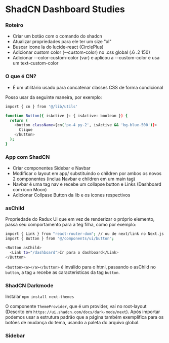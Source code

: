 # ShadCN Dashboard Studies

### Roteiro
- Criar um botão com o comando do shadcn
- Atualizar propriedades para ele ter um size "xl"
- Buscar icone la do lucide-react (CirclePlus)
- Adicionar custom color (--custom-color) no .css global (.6 .2 150)
- Adicionar --color-custom-color (var) e aplicou a --custom-color e usa um text-custom-color


### O que é CN?
- É um utilitário usado para concatenar classes CSS de forma condicional

Posso usar da seguinte maneira, por exemplo:
```bash
import { cn } from '@/lib/utils'

function Button({ isActive }: { isActive: boolean }) {
  return (
    <button className={cn('px-4 py-2', isActive && 'bg-blue-500')}>
      Clique
    </button>
  );
}
```


### App com ShadCN
- Criar componentes Sidebar e Navbar
- Modificar o layout em app/ substituindo o children por ambos os novos 2 componentes (inclua Navbar e children em um main tag)
- Navbar é uma tag nav e recebe um collapse button e Links (Dashboard com icon Moon)
- Adicionar Collpase Button da lib e os icones respectivos


### asChild
Propriedade do Radux UI que em vez de renderizar o próprio elemento, passa seu comportamento para a teg filha, como por exemplo:
```bash
import { Link } from "react-router-dom"; // ou de next/link no Next.js
import { Button } from "@/components/ui/button";

<Button asChild>
  <Link to="/dashboard">Ir para o dashboard</Link>
</Button>

```

`<button><a></a></button>` é inválido para o html, passando o asChild no `button`, a tag `a` recebe as caracteristicas da tag `button`.


### ShadCN Darkmode

Instalar `npm install next-themes`

O componente `ThemeProvider`, que é um provider, vai no root-layout (Descrito em `https://ui.shadcn.com/docs/dark-mode/next`).
Após importar podemos usar a estrutura padrão que a página também exemplifica para os botões de mudança do tema, usando a paleta do arquivo global.


### Sidebar

